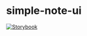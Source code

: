 # simple-note-ui

[![Storybook][storybook_badge]][storybook]

[storybook]: https://master--6304ed8fba64cc4796a2c355.chromatic.com
[storybook_badge]: https://raw.githubusercontent.com/storybookjs/brand/master/badge/badge-storybook.svg

